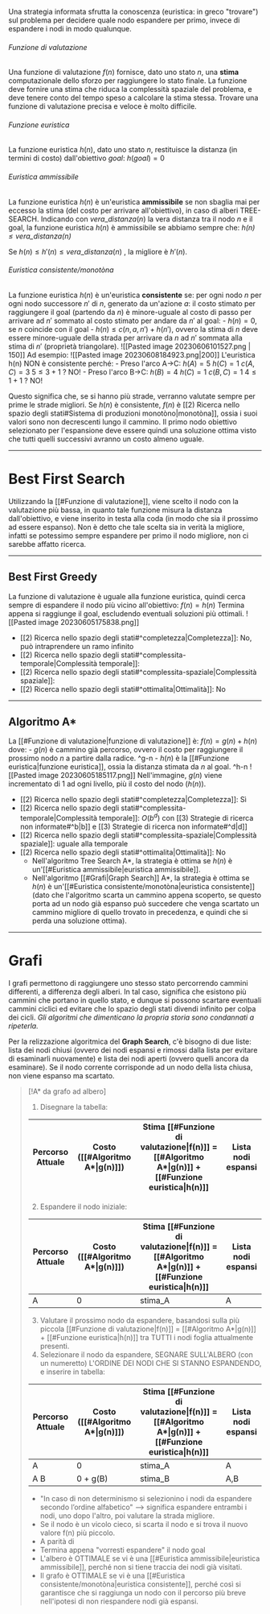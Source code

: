 Una strategia informata sfrutta la conoscenza (euristica: in greco "trovare") sul problema per decidere quale nodo espandere per primo, invece di espandere i nodi in modo qualunque.

###### Funzione di valutazione
Una funzione di valutazione $f(n)$ fornisce, dato uno stato $n$, una **stima** computazionale dello sforzo per raggiungere lo stato finale. La funzione deve fornire una stima che riduca la complessità spaziale del problema, e deve tenere conto del tempo speso a calcolare la stima stessa.
Trovare una funzione di valutazione precisa e veloce è molto difficile.

###### Funzione euristica
La funzione euristica $h(n)$, dato uno stato $n$, restituisce la distanza (in termini di costo) dall'obiettivo $goal$: $h(goal) = 0$


###### Euristica ammissibile
La funzione euristica $h(n)$ è un'euristica **ammissibile** se non sbaglia mai per eccesso la stima (del costo per arrivare all'obiettivo), in caso di alberi TREE-SEARCH.
Indicando con $vera\_distanza(n)$ la vera distanza tra il nodo $n$ e il goal, la funzione euristica $h(n)$ è ammissibile se abbiamo sempre che:
	*$h(n) \le vera\_distanza(n)$*

Se  $h(n) \le h'(n) \le vera\_distanza(n)$  , la migliore è $h'(n)$.


###### Euristica consistente/monotòna
La funzione euristica $h(n)$ è un'euristica **consistente** se:
	per ogni nodo $n$
	per ogni nodo successore $n'$ di $n$, generato da un'azione $a$:
	il costo stimato per raggiungere il goal (partendo da $n$) è minore-uguale al costo di passo per arrivare ad $n'$ sommato al costo stimato per andare da $n'$ al goal:
	- $h(n) = 0$, se $n$ coincide con il goal
	- $h(n) ≤ c(n, a, n') + h(n')$, ovvero la stima di $n$ deve essere minore-uguale della strada per arrivare da $n$ ad $n'$ sommata alla stima di $n'$ (proprietà triangolare).
	  ![[Pasted image 20230606101527.png | 150]]
	  Ad esempio:
	  ![[Pasted image 20230608184923.png|200]]
	  L'euristica h(n) NON è consistente perché:
	  - Preso l'arco A->C: 
	    $h(A) = 5$
	    $h(C) = 1$
	    $c(A,C) = 3$ 
	    $5 \le 3+1$ ? NO!
	- Preso l'arco B->C:
		$h(B) = 4$
	    $h(C) = 1$
	    $c(B,C) = 1$ 
	    $4 \le 1+1$ ? NO!
	  


Questo significa che, se si hanno più strade, verranno valutate sempre per prime le strade migliori.
Se $h(n)$ è consistente, $f(n)$ è [[2) Ricerca nello spazio degli stati#Sistema di produzioni monotòno|monotòna]], ossia i suoi valori sono non decrescenti lungo il cammino. Il primo nodo obiettivo selezionato per l'espansione deve essere quindi una soluzione ottima visto che tutti quelli successivi avranno un costo almeno uguale.


---
# Best First Search
Utilizzando la [[#Funzione di valutazione]], viene scelto il nodo con la valutazione più bassa, in quanto tale funzione misura la distanza dall'obiettivo, e viene inserito in testa alla coda (in modo che sia il prossimo ad essere espanso).
Non è detto che tale scelta sia in verità la migliore, infatti se potessimo sempre espandere per primo il nodo migliore, non ci sarebbe affatto ricerca.

---
## Best First Greedy
La funzione di valutazione è uguale alla funzione euristica, quindi cerca sempre di espandere il nodo più vicino all'obiettivo: 
	$f(n) = h(n)$
Termina appena si raggiunge il goal, escludendo eventuali soluzioni più ottimali.
![[Pasted image 20230605175838.png]]
- [[2) Ricerca nello spazio degli stati#^completezza|Completezza]]: No, può intraprendere un ramo infinito
- [[2) Ricerca nello spazio degli stati#^complessita-temporale|Complessità temporale]]:
- [[2) Ricerca nello spazio degli stati#^complessita-spaziale|Complessità spaziale]]:
- [[2) Ricerca nello spazio degli stati#^ottimalita|Ottimalità]]: No

---
## Algoritmo A*
La [[#Funzione di valutazione|funzione di valutazione]] è: 
	$f(n) = g(n) + h(n)$
	dove:
	- $g(n)$ è cammino già percorso, ovvero il costo per raggiungere il prossimo nodo $n$ a partire dalla radice. ^g-n
	- $h(n)$ è la [[#Funzione euristica|funzione euristica]], ossia la distanza stimata da $n$ al goal. ^h-n
![[Pasted image 20230605185117.png]]
Nell'immagine, $g(n)$ viene incrementato di 1 ad ogni livello, più il costo del nodo ($h(n)$).

- [[2) Ricerca nello spazio degli stati#^completezza|Completezza]]: Sì
- [[2) Ricerca nello spazio degli stati#^complessita-temporale|Complessità temporale]]: $O(b^d)$ con [[3) Strategie di ricerca non informate#^b|b]] e [[3) Strategie di ricerca non informate#^d|d]]
- [[2) Ricerca nello spazio degli stati#^complessita-spaziale|Complessità spaziale]]: uguale alla temporale
- [[2) Ricerca nello spazio degli stati#^ottimalita|Ottimalità]]: No
	- Nell'algoritmo Tree Search A*, la strategia è ottima se $h(n)$ è un'[[#Euristica ammissibile|euristica ammissibile]].
	- Nell'algoritmo [[#Grafi|Graph Search]] A*, la strategia è ottima se $h(n)$ è un'[[#Euristica consistente/monotòna|euristica consistente]] (dato che l'algoritmo scarta un cammino appena scoperto, se questo porta ad un nodo già espanso può succedere che venga scartato un cammino migliore di quello trovato in precedenza, e quindi che si perda una soluzione ottima).


---
# Grafi
I grafi permettono di raggiungere uno stesso stato percorrendo cammini differenti, a differenza degli alberi. In tal caso, significa che esistono più cammini che portano in quello stato, e dunque si possono scartare eventuali cammini ciclici ed evitare che lo spazio degli stati divendi infinito per colpa dei cicli. *Gli algoritmi che dimenticano la propria storia sono condannati a ripeterla.*

Per la relizzazione algoritmica del **Graph Search**, c'è bisogno di due liste: lista dei nodi chiusi (ovvero dei nodi espansi e rimossi dalla lista per evitare di esaminarli nuovamente) e lista dei nodi aperti (ovvero quelli ancora da esaminare). Se il nodo corrente corrisponde ad un nodo della lista chiusa, non viene espanso ma scartato.


> [!A* da grafo ad albero]
> 1) Disegnare la tabella:
>   
> Percorso Attuale | Costo ([[#Algoritmo A*\|g(n)]]) | Stima [[#Funzione di valutazione\|f(n)]] = [[#Algoritmo A*\|g(n)]] + [[#Funzione euristica\|h(n)]] | Lista nodi espansi
> --- | --- | --- | ---
> 
> 2) Espandere il nodo iniziale:
>    
> Percorso Attuale | Costo ([[#Algoritmo A*\|g(n)]]) | Stima [[#Funzione di valutazione\|f(n)]] = [[#Algoritmo A*\|g(n)]] + [[#Funzione euristica\|h(n)]] | Lista nodi espansi
> --- | --- | --- | ---
>  A | 0 | stima_A | A |
> 
> 3) Valutare il prossimo nodo da espandere, basandosi sulla più piccola [[#Funzione di valutazione\|f(n)]] = [[#Algoritmo A*|g(n)]] + [[#Funzione euristica\|h(n)]] tra TUTTI i nodi foglia attualmente presenti.
> 4) Selezionare il nodo da espandere, SEGNARE SULL'ALBERO (con un numeretto) L'ORDINE DEI NODI CHE SI STANNO ESPANDENDO, e inserire in tabella:
> 
> Percorso Attuale | Costo ([[#Algoritmo A*\|g(n)]]) | Stima [[#Funzione di valutazione\|f(n)]] = [[#Algoritmo A*\|g(n)]] + [[#Funzione euristica\|h(n)]] | Lista nodi espansi
> --- | --- | --- | ---
>  A | 0 | stima_A | A 
>  A B | 0 + g(B) | stima_B | A,B
>   
> - "In caso di non determinismo si selezionino i nodi da espandere secondo l’ordine alfabetico" --> significa espandere entrambi i nodi, uno dopo l'altro, poi valutare la strada migliore.
> - Se il nodo è un vicolo cieco, si scarta il nodo e si trova il nuovo valore f(n) più piccolo.
> - A parità di 
> - Termina appena "vorresti espandere" il nodo goal
> - L'albero è OTTIMALE se vi è una [[#Euristica ammissibile|euristica ammissibile]], perché non si tiene traccia dei nodi già visitati.
> - Il grafo è OTTIMALE se vi è una [[#Euristica consistente/monotòna|euristica consistente]], perché così si garantisce che si raggiunga un nodo con il percorso più breve nell'ipotesi di non riespandere nodi già espansi.